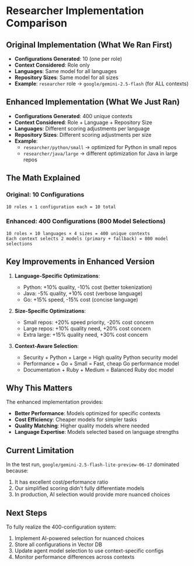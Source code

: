 # Researcher Implementation Comparison

## Original Implementation (What We Ran First)
- **Configurations Generated**: 10 (one per role)
- **Context Considered**: Role only
- **Languages**: Same model for all languages
- **Repository Sizes**: Same model for all sizes
- **Example**: `researcher` role → `google/gemini-2.5-flash` (for ALL contexts)

## Enhanced Implementation (What We Just Ran)
- **Configurations Generated**: 400 unique contexts
- **Context Considered**: Role + Language + Repository Size
- **Languages**: Different scoring adjustments per language
- **Repository Sizes**: Different scoring adjustments per size
- **Example**: 
  - `researcher/python/small` → optimized for Python in small repos
  - `researcher/java/large` → different optimization for Java in large repos

## The Math Explained

### Original: 10 Configurations
```
10 roles × 1 configuration each = 10 total
```

### Enhanced: 400 Configurations (800 Model Selections)
```
10 roles × 10 languages × 4 sizes = 400 unique contexts
Each context selects 2 models (primary + fallback) = 800 model selections
```

## Key Improvements in Enhanced Version

1. **Language-Specific Optimizations**:
   - Python: +10% quality, -10% cost (better tokenization)
   - Java: -5% quality, +10% cost (verbose language)
   - Go: +15% speed, -15% cost (concise language)

2. **Size-Specific Optimizations**:
   - Small repos: +20% speed priority, -20% cost concern
   - Large repos: +10% quality need, +20% cost concern
   - Extra large: +15% quality need, +30% cost concern

3. **Context-Aware Selection**:
   - Security + Python + Large = High quality Python security model
   - Performance + Go + Small = Fast, cheap Go performance model
   - Documentation + Ruby + Medium = Balanced Ruby doc model

## Why This Matters

The enhanced implementation provides:
- **Better Performance**: Models optimized for specific contexts
- **Cost Efficiency**: Cheaper models for simpler tasks
- **Quality Matching**: Higher quality models where needed
- **Language Expertise**: Models selected based on language strengths

## Current Limitation

In the test run, `google/gemini-2.5-flash-lite-preview-06-17` dominated because:
1. It has excellent cost/performance ratio
2. Our simplified scoring didn't fully differentiate models
3. In production, AI selection would provide more nuanced choices

## Next Steps

To fully realize the 400-configuration system:
1. Implement AI-powered selection for nuanced choices
2. Store all configurations in Vector DB
3. Update agent model selection to use context-specific configs
4. Monitor performance differences across contexts